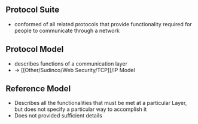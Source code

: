 ## Protocol Suite 
- conformed of all related protocols that provide functionality required for people to communicate through a network 

## Protocol Model
- describes functions of a communication layer 
- -> [[Other/Sudinco/Web Security/TCP]]/IP Model 

## Reference Model
- Describes all the functionalities that must be met at a particular Layer, but does not specify a particular way to accomplish it
- Does not provided sufficient details 